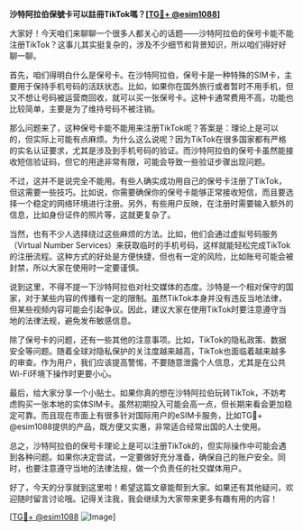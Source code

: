 **沙特阿拉伯保號卡可以註冊TikTok嗎？[[TG💪+ @esim1088](https://t.me/s/esim1088)]**

大家好！今天咱们来聊聊一个很多人都关心的话题——沙特阿拉伯的保号卡能不能注册TikTok？这事儿其实挺复杂的，涉及不少细节和背景知识，所以咱们得好好聊一聊。

首先，咱们得明白什么是保号卡。在沙特阿拉伯，保号卡是一种特殊的SIM卡，主要用于保持手机号码的活跃状态。比如，如果你在国外旅行或者暂时不用手机，但又不想让号码被运营商回收，就可以买一张保号卡。这种卡通常费用不高，功能也比较简单，主要是为了维持号码不被注销。

那么问题来了，这种保号卡能不能用来注册TikTok呢？答案是：理论上是可以的，但实际上可能有点麻烦。为什么这么说呢？因为TikTok在很多国家都有严格的实名认证要求，尤其是涉及到手机号码的验证。而沙特阿拉伯的保号卡虽然能接收短信验证码，但它的用途非常有限，可能会导致一些验证步骤出现问题。

不过，这并不是说完全不能用。有些人确实成功用自己的保号卡注册了TikTok，但这需要一些技巧。比如说，你需要确保你的保号卡能够正常接收短信，而且要选择一个稳定的网络环境进行注册。另外，有些用户反映，在注册时需要输入额外的信息，比如身份证件的照片等，这就更复杂了。

当然，也有不少人选择绕过这些麻烦的方法。比如，他们会通过虚拟号码服务（Virtual Number Services）来获取临时的手机号码，这样就能轻松完成TikTok的注册流程。这种方式的好处是方便快捷，但也有一定的风险，比如账号可能会被封禁，所以大家在使用时一定要谨慎。

说到这里，不得不提一下沙特阿拉伯对社交媒体的态度。沙特是一个相对保守的国家，对于某些内容的传播有一定的限制。虽然TikTok本身并没有违反当地法律，但某些视频内容可能会引起争议。因此，建议大家在使用TikTok时要注意遵守当地的法律法规，避免发布敏感信息。

除了保号卡的问题，还有一些其他的注意事项。比如，TikTok的隐私政策、数据安全等问题。随着全球对隐私保护的关注度越来越高，TikTok也面临着越来越多的审查。作为用户，我们应该提高警惕，不要随意泄露个人信息，尤其是在公共Wi-Fi环境下操作时更要小心。

最后，给大家分享一个小贴士。如果你真的想在沙特阿拉伯玩转TikTok，不妨考虑购买一张本地的实体SIM卡。虽然初期投入可能会高一点，但长期来看会更加稳定可靠。而且现在市面上有很多针对国际用户的eSIM卡服务，比如TG💪+ @esim1088提供的产品，既方便又实惠，非常适合经常出国的人士使用。

总之，沙特阿拉伯的保号卡理论上是可以注册TikTok的，但实际操作中可能会遇到各种问题。如果你决定尝试，一定要做好充分准备，确保自己的账户安全。同时，也要注意遵守当地的法律法规，做一个负责任的社交媒体用户。

好了，今天的分享就到这里啦！希望这篇文章能帮到大家。如果还有其他疑问，欢迎随时留言讨论哦。记得关注我，我会继续为大家带来更多有趣有用的内容！

[[TG💪+ @esim1088](https://t.me/s/esim1088) ![Image](https://i.postimg.cc/4NQfJmqS/Snipaste-2025-05-13-00-14-12.png)]